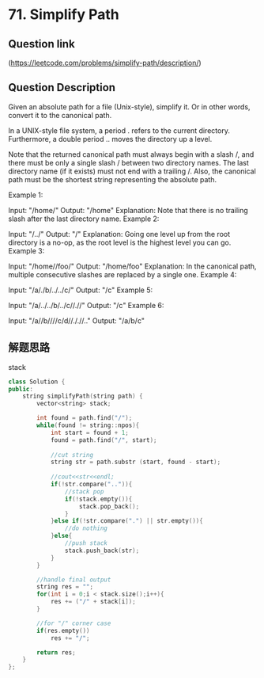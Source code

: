 # 71. Simplify Path

## Question link
(https://leetcode.com/problems/simplify-path/description/)

## Question Description

Given an absolute path for a file (Unix-style), simplify it. Or in other words, convert it to the canonical path.

In a UNIX-style file system, a period . refers to the current directory. Furthermore, a double period .. moves the directory up a level.

Note that the returned canonical path must always begin with a slash /, and there must be only a single slash / between two directory names. The last directory name (if it exists) must not end with a trailing /. Also, the canonical path must be the shortest string representing the absolute path.


Example 1:

Input: "/home/"
Output: "/home"
Explanation: Note that there is no trailing slash after the last directory name.
Example 2:

Input: "/../"
Output: "/"
Explanation: Going one level up from the root directory is a no-op, as the root level is the highest level you can go.
Example 3:

Input: "/home//foo/"
Output: "/home/foo"
Explanation: In the canonical path, multiple consecutive slashes are replaced by a single one.
Example 4:

Input: "/a/./b/../../c/"
Output: "/c"
Example 5:

Input: "/a/../../b/../c//.//"
Output: "/c"
Example 6:

Input: "/a//b////c/d//././/.."
Output: "/a/b/c"

## 解题思路
stack

```c++
class Solution {
public:
    string simplifyPath(string path) {
        vector<string> stack;

        int found = path.find("/");
        while(found != string::npos){
            int start = found + 1;
            found = path.find("/", start);
            
            //cut string
            string str = path.substr (start, found - start);
            
            //cout<<str<<endl;
            if(!str.compare("..")){
                //stack pop
                if(!stack.empty()){
                    stack.pop_back();
                }
            }else if(!str.compare(".") || str.empty()){
                //do nothing
            }else{
                //push stack
                stack.push_back(str);
            }
        }

        //handle final output
        string res = "";
        for(int i = 0;i < stack.size();i++){
            res += ("/" + stack[i]);
        }

        //for "/" corner case
        if(res.empty())
            res += "/";  

        return res;
    }
};
```